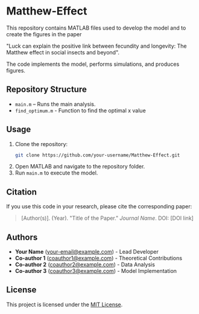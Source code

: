 # Matthew-Effect

This repository contains MATLAB files used to develop the model and to create the figures in the paper 

"Luck can explain the positive link between fecundity and longevity: The Matthew effect in social insects and beyond". 

The code implements the model, performs simulations, and produces figures.

## Repository Structure
- `main.m` – Runs the main analysis.
- `find_optimum.m` - Function to find the optimal x value

## Usage
1. Clone the repository:
   ```sh
   git clone https://github.com/your-username/Matthew-Effect.git
   ```
2. Open MATLAB and navigate to the repository folder.
3. Run `main.m` to execute the model.

## Citation
If you use this code in your research, please cite the corresponding paper:

> [Author(s)]. (Year). "Title of the Paper." *Journal Name*. DOI: [DOI link]

## Authors
- **Your Name** (your-email@example.com) - Lead Developer  
- **Co-author 1** (coauthor1@example.com) - Theoretical Contributions  
- **Co-author 2** (coauthor2@example.com) - Data Analysis  
- **Co-author 3** (coauthor3@example.com) - Model Implementation  

## License
This project is licensed under the [MIT License](LICENSE).

